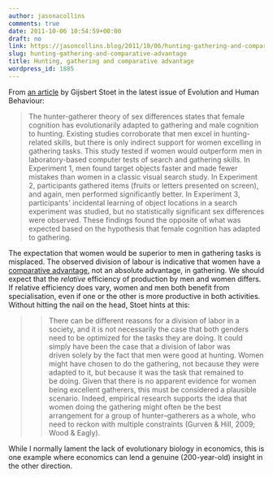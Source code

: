 ```yaml
---
author: jasonacollins
comments: true
date: 2011-10-06 10:54:59+00:00
draft: no
link: https://jasoncollins.blog/2011/10/06/hunting-gathering-and-comparative-advantage/
slug: hunting-gathering-and-comparative-advantage
title: Hunting, gathering and comparative advantage
wordpress_id: 1885
---
```


From [an article](http://www.sciencedirect.com/science/article/pii/S1090513811000237) by Gijsbert Stoet in the latest issue of Evolution and Human Behaviour:


<blockquote>The hunter-gatherer theory of sex differences states that female cognition has evolutionarily adapted to gathering and male cognition to hunting. Existing studies corroborate that men excel in hunting-related skills, but there is only indirect support for women excelling in gathering tasks. This study tested if women would outperform men in laboratory-based computer tests of search and gathering skills. In Experiment 1, men found target objects faster and made fewer mistakes than women in a classic visual search study. In Experiment 2, participants gathered items (fruits or letters presented on screen), and again, men performed significantly better. In Experiment 3, participants' incidental learning of object locations in a search experiment was studied, but no statistically significant sex differences were observed. These findings found the opposite of what was expected based on the hypothesis that female cognition has adapted to gathering.</blockquote>


The expectation that women would be superior to men in gathering tasks is misplaced. The observed division of labour is indicative that women have a [comparative advantage](http://en.wikipedia.org/wiki/Comparative_advantage), not an absolute advantage, in gathering. We should expect that the _relative_ efficiency of production by men and women differs. If relative efficiency does vary, women and men both benefit from specialisation, even if one or the other is more productive in both activities. Without hitting the nail on the head, Stoet hints at this:


<blockquote>

> 
> There can be different reasons for a division of labor in a society, and it is not necessarily the case that both genders need to be optimized for the tasks they are doing. It could simply have been the case that a division of labor was driven solely by the fact that men were good at hunting. Women might have chosen to do the gathering, not because they were adapted to it, but because it was the task that remained to be doing. Given that there is no apparent evidence for women being excellent gatherers, this must be considered a plausible scenario. Indeed, empirical research supports the idea that women doing the gathering might often be the best arrangement for a group of hunter–gatherers as a whole, who need to reckon with multiple constraints (Gurven & Hill, 2009; Wood & Eagly).
> 
> 
</blockquote>




While I normally lament the lack of evolutionary biology in economics, this is one example where economics can lend a genuine (200-year-old) insight in the other direction.
